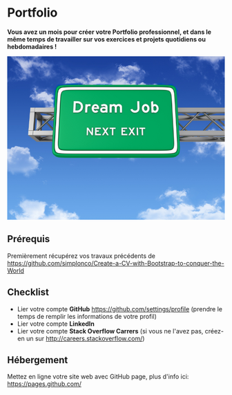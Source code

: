 # Portfolio

**Vous avez un mois pour créer votre Portfolio professionnel, et dans le même temps de travailler sur vos exercices et projets quotidiens ou hebdomadaires !**

![Dream Job](Dream_job_next_exit.jpg)

## Prérequis

Premièrement récupérez vos travaux précédents de
https://github.com/simplonco/Create-a-CV-with-Bootstrap-to-conquer-the-World

## Checklist

* Lier votre compte **GitHub** https://github.com/settings/profile (prendre le temps de remplir les informations de votre profil)
* Lier votre compte **LinkedIn**
* Lier votre compte **Stack Overflow Carrers** (si vous ne l'avez pas, créez-en un sur http://careers.stackoverflow.com/)

## Hébergement

Mettez en ligne votre site web avec GitHub page, plus d'info ici:
https://pages.github.com/
